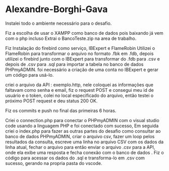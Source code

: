 # Alexandre-Borghi-Gava

Instalei todo o ambiente necessário para o desafio. 

Fiz a escolha de usar o XAMPP como banco de dados pois baixando já vem com o php incluso
Extrai o BancoTeste.zip na area de trabalho.

Fiz Instalação do firebird como serviço, IBExpert e FlameRobin
Utilizei o FlameRobin para transformar o arquivo no formato .fbk em .fdb, depois utilizei o firebird junto com o IBExpert para transformar do .fdb para .csv e depois de .csv para .sql para importar a tabela no banco de dados PHPmyADMIN. 
foi necessário a criação de uma conta no IBExpert e gerar um código para usá-lo.

criei o arquivo da API : exemplo.http, nele coloquei as informações que faltavam como senha e email, fiz o request POST e consegui meu id de usuário e o token, colei no local especificado do arquivo, então testei o próximo POST request e deu status 200 OK.  

Fiz os commits e push no final das primeiras 6 horas. 

Criei o connection.php para conectar o PHPmyADMIN com o visual studio code usando a linguagem PHP e foi conectado com sucesso, Em seguida criei o index.php para fazer as outras partes do desafio como consultar ao banco de dados PHPmyADMIN, criar o arquivo csv, fazer um loop pelos resultados da consulta, escreve uma linha no arquivo CSV com os dados da linha atual, fechar o arquivo para então enviar o arquivo .csv para a API, onde ela exibe uma resposta e fecha conexão com o banco de dados . Fiz o código para acessar os dados do .sql e transforma-lo em .csv com sucesso, gerando na propria pasta do vscode.







